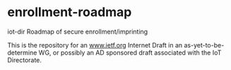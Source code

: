 # enrollment-roadmap
iot-dir Roadmap of secure enrollment/imprinting

This is the repository for an www.ietf.org Internet Draft
in an as-yet-to-be-determine WG, or possibly an AD sponsored draft
associated with the IoT Directorate.

